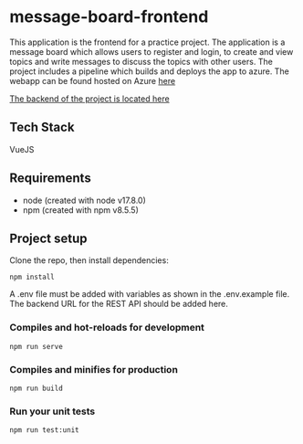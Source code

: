 # message-board-frontend
This application is the frontend for a practice project. The application is a message board which allows users to register and login, to create and view topics and write messages to discuss the topics with other users. The project includes a pipeline which builds and deploys the app to azure. The webapp can be found hosted on Azure [here](https://brave-island-0ea5f0303.1.azurestaticapps.net/)

[The backend of the project is located here](https://github.com/solita-jasona/practice-message-board-backend)

## Tech Stack
VueJS

## Requirements 
- node (created with node v17.8.0)
- npm  (created with npm v8.5.5)

## Project setup
Clone the repo, then install dependencies:
```
npm install
```
A .env file must be added with variables as shown in the .env.example file. The backend URL for the REST API should be added here.

### Compiles and hot-reloads for development
```
npm run serve
```

### Compiles and minifies for production
```
npm run build
```

### Run your unit tests
```
npm run test:unit
```

